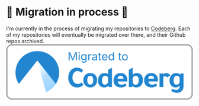 # 🚧 Migration in process 🚧
I'm currently in the process of migrating my repositories to [Codeberg](https://codeberg.org/nichobi).
Each of my repositories will eventually be migrated over there, and their Github repos archived.
![Migrated to Codeberg](migrated-badge.svg)
